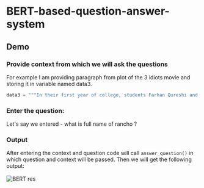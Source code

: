 # BERT-based-question-answer-system

## Demo

### Provide context from which we will ask the questions<br>
For example I am providing paragraph from plot of the 3 idiots movie and storing it in variable named data3.<br>
``` python
data3 = """In their first year of college, students Farhan Qureshi and Raju Rastogi join the prestigious Imperial College of Engineering (ICE) in Delhi and meet Ranchhoddas Shamaldas Chanchad aka Rancho, their roommate, who is passionate about experimenting with different things, and consequently tops the class. Rancho's carefree approach to education results in him being at odds with the college's director, Dr. Viru Sahastrabuddhe (nicknamed "Virus" by the students), who believes in a strict and competitive education system.."""
```

### Enter the question:

Let's say we entered - what is full name of rancho ?

### Output

After entering the context and question code will call ```answer_question()``` in which question and context will be passed. Then we will get the following output:<br><br>
![BERT res](https://user-images.githubusercontent.com/70089229/210487877-6d0674d5-9ace-45d7-8815-14915892521f.png)
